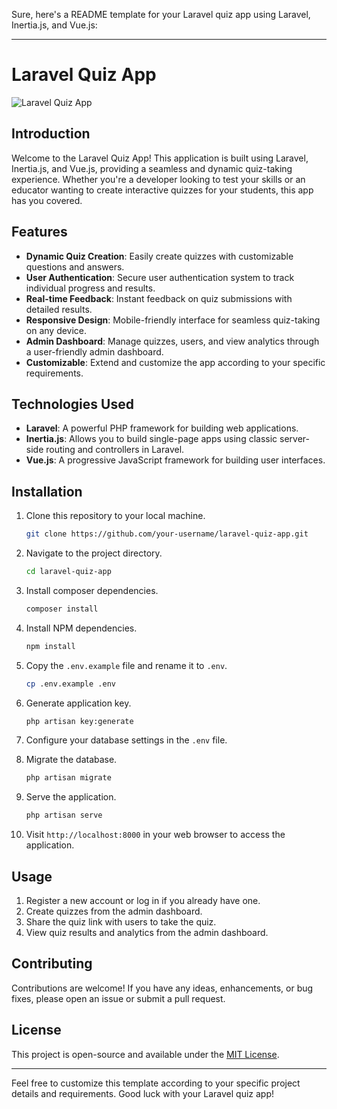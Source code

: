 Sure, here's a README template for your Laravel quiz app using Laravel, Inertia.js, and Vue.js:

---

# Laravel Quiz App

![Laravel Quiz App](quiz_app_screenshot.png)

## Introduction

Welcome to the Laravel Quiz App! This application is built using Laravel, Inertia.js, and Vue.js, providing a seamless and dynamic quiz-taking experience. Whether you're a developer looking to test your skills or an educator wanting to create interactive quizzes for your students, this app has you covered.

## Features

- **Dynamic Quiz Creation**: Easily create quizzes with customizable questions and answers.
- **User Authentication**: Secure user authentication system to track individual progress and results.
- **Real-time Feedback**: Instant feedback on quiz submissions with detailed results.
- **Responsive Design**: Mobile-friendly interface for seamless quiz-taking on any device.
- **Admin Dashboard**: Manage quizzes, users, and view analytics through a user-friendly admin dashboard.
- **Customizable**: Extend and customize the app according to your specific requirements.

## Technologies Used

- **Laravel**: A powerful PHP framework for building web applications.
- **Inertia.js**: Allows you to build single-page apps using classic server-side routing and controllers in Laravel.
- **Vue.js**: A progressive JavaScript framework for building user interfaces.

## Installation

1. Clone this repository to your local machine.
   ```bash
   git clone https://github.com/your-username/laravel-quiz-app.git
   ```

2. Navigate to the project directory.
   ```bash
   cd laravel-quiz-app
   ```

3. Install composer dependencies.
   ```bash
   composer install
   ```

4. Install NPM dependencies.
   ```bash
   npm install
   ```

5. Copy the `.env.example` file and rename it to `.env`.
   ```bash
   cp .env.example .env
   ```

6. Generate application key.
   ```bash
   php artisan key:generate
   ```

7. Configure your database settings in the `.env` file.

8. Migrate the database.
   ```bash
   php artisan migrate
   ```

9. Serve the application.
   ```bash
   php artisan serve
   ```

10. Visit `http://localhost:8000` in your web browser to access the application.

## Usage

1. Register a new account or log in if you already have one.
2. Create quizzes from the admin dashboard.
3. Share the quiz link with users to take the quiz.
4. View quiz results and analytics from the admin dashboard.

## Contributing

Contributions are welcome! If you have any ideas, enhancements, or bug fixes, please open an issue or submit a pull request.

## License

This project is open-source and available under the [MIT License](LICENSE).

---

Feel free to customize this template according to your specific project details and requirements. Good luck with your Laravel quiz app!